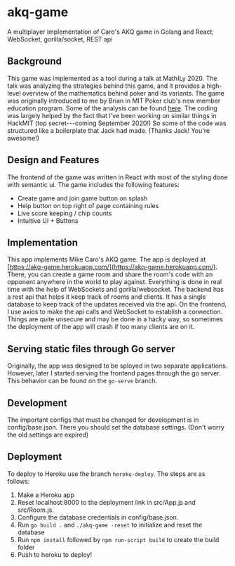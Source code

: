 # akq-game
A multiplayer implementation of Caro's AKQ game in Golang and React; WebSocket, gorilla/socket, REST api

## Background

This game was implemented as a tool during a talk at MathILy 2020. The talk was analyzing the strategies behind this game, and it provides a high-level overview of 
the mathematics behind poker and its variants. The game was originally introduced to me by Brian in MIT Poker club's new member education program. Some of the analysis can be found [here](https://web.mit.edu/willma/www/2013lec3.pdf). The coding was largely helped by the fact that I've been working on similar things in HackMIT (top secret---coming September 2020!) So some of the code was structured like a boilerplate that Jack had made. (Thanks Jack! You're awesome!)

## Design and Features

The frontend of the game was written in React with most of the styling done with semantic ui. The game includes the following features:
- Create game and join game button on splash
- Help button on top right of page containing rules
- Live score keeping / chip counts
- Intuitive UI + Buttons

## Implementation
This app implements Mike Caro's AKQ game. The app is deployed at [https://akq-game.herokuapp.com/](https://akq-game.herokuapp.com/). There, you can create a game room and share the room's
code with an opponent anywhere in the world to play against. Everything is done in real time with the help of WebSockets and gorilla/websocket. The backend has a 
rest api that helps it keep track of rooms and clients. It has a single database to keep track of the updates received via the api. On the frontend, I use axios
to make the api calls and WebSocket to establish a connection. Things are quite unsecure and may be done in a hacky way, so sometimes the deployment of the app will 
crash if too many clients are on it.

## Serving static files through Go server
Originally, the app was designed to be sployed in two separate applications. However, later I started serving the frontend pages through the go server. This behavior 
can be found on the ```go-serve``` branch.

## Development
The important configs that must be changed for development is in config/base.json. There you should set the database settings. (Don't worry the old settings are expired)

## Deployment
To deploy to Heroku use the branch ```heroku-deploy```. The steps are as follows:

1. Make a Heroku app
2. Reset localhost:8000 to the deployment link in src/App.js and src/Room.js.
3. Configure the database credentials in config/base.json.
3. Run ```go build .``` and ```./akq-game -reset``` to initialize and reset the database
4. Run ```npm install``` followed by ```npm run-script build``` to create the build folder
5. Push to heroku to deploy!
